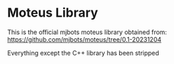 # Moteus Library

This is the official mjbots moteus library obtained from: https://github.com/mjbots/moteus/tree/0.1-20231204

Everything except the C++ library has been stripped
